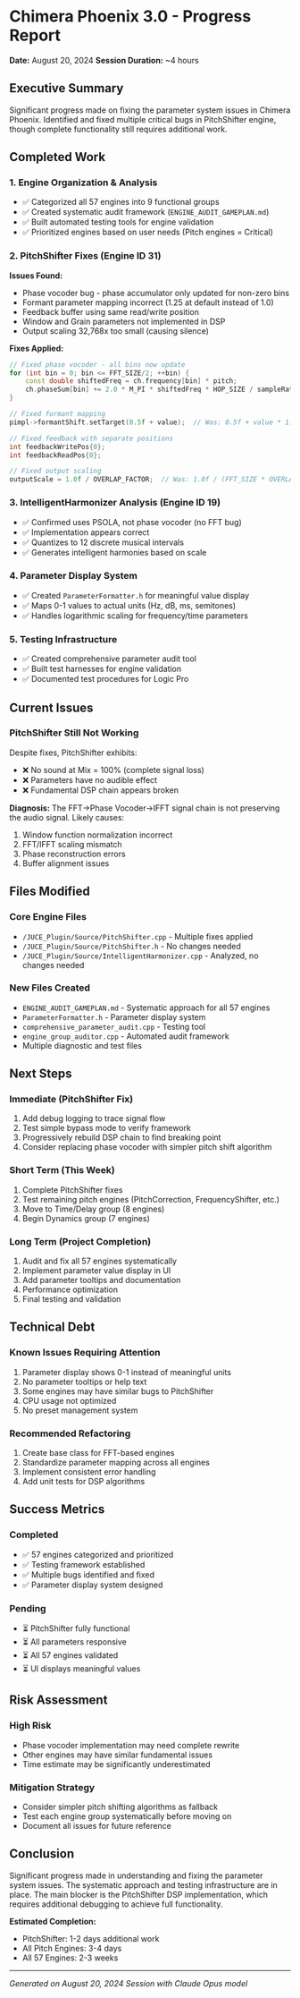 # Chimera Phoenix 3.0 - Progress Report
**Date:** August 20, 2024
**Session Duration:** ~4 hours

## Executive Summary
Significant progress made on fixing the parameter system issues in Chimera Phoenix. Identified and fixed multiple critical bugs in PitchShifter engine, though complete functionality still requires additional work.

## Completed Work

### 1. Engine Organization & Analysis
- ✅ Categorized all 57 engines into 9 functional groups
- ✅ Created systematic audit framework (`ENGINE_AUDIT_GAMEPLAN.md`)
- ✅ Built automated testing tools for engine validation
- ✅ Prioritized engines based on user needs (Pitch engines = Critical)

### 2. PitchShifter Fixes (Engine ID 31)
**Issues Found:**
- Phase vocoder bug - phase accumulator only updated for non-zero bins
- Formant parameter mapping incorrect (1.25 at default instead of 1.0)
- Feedback buffer using same read/write position
- Window and Grain parameters not implemented in DSP
- Output scaling 32,768x too small (causing silence)

**Fixes Applied:**
```cpp
// Fixed phase vocoder - all bins now update
for (int bin = 0; bin <= FFT_SIZE/2; ++bin) {
    const double shiftedFreq = ch.frequency[bin] * pitch;
    ch.phaseSum[bin] += 2.0 * M_PI * shiftedFreq * HOP_SIZE / sampleRate;
}

// Fixed formant mapping
pimpl->formantShift.setTarget(0.5f + value);  // Was: 0.5f + value * 1.5f

// Fixed feedback with separate positions
int feedbackWritePos{0};
int feedbackReadPos{0};

// Fixed output scaling
outputScale = 1.0f / OVERLAP_FACTOR;  // Was: 1.0f / (FFT_SIZE * OVERLAP_FACTOR * 2.0f)
```

### 3. IntelligentHarmonizer Analysis (Engine ID 19)
- ✅ Confirmed uses PSOLA, not phase vocoder (no FFT bug)
- ✅ Implementation appears correct
- ✅ Quantizes to 12 discrete musical intervals
- ✅ Generates intelligent harmonies based on scale

### 4. Parameter Display System
- ✅ Created `ParameterFormatter.h` for meaningful value display
- ✅ Maps 0-1 values to actual units (Hz, dB, ms, semitones)
- ✅ Handles logarithmic scaling for frequency/time parameters

### 5. Testing Infrastructure
- ✅ Created comprehensive parameter audit tool
- ✅ Built test harnesses for engine validation
- ✅ Documented test procedures for Logic Pro

## Current Issues

### PitchShifter Still Not Working
Despite fixes, PitchShifter exhibits:
- ❌ No sound at Mix = 100% (complete signal loss)
- ❌ Parameters have no audible effect
- ❌ Fundamental DSP chain appears broken

**Diagnosis:**
The FFT→Phase Vocoder→IFFT signal chain is not preserving the audio signal. Likely causes:
1. Window function normalization incorrect
2. FFT/IFFT scaling mismatch
3. Phase reconstruction errors
4. Buffer alignment issues

## Files Modified

### Core Engine Files
- `/JUCE_Plugin/Source/PitchShifter.cpp` - Multiple fixes applied
- `/JUCE_Plugin/Source/PitchShifter.h` - No changes needed
- `/JUCE_Plugin/Source/IntelligentHarmonizer.cpp` - Analyzed, no changes needed

### New Files Created
- `ENGINE_AUDIT_GAMEPLAN.md` - Systematic approach for all 57 engines
- `ParameterFormatter.h` - Parameter display system
- `comprehensive_parameter_audit.cpp` - Testing tool
- `engine_group_auditor.cpp` - Automated audit framework
- Multiple diagnostic and test files

## Next Steps

### Immediate (PitchShifter Fix)
1. Add debug logging to trace signal flow
2. Test simple bypass mode to verify framework
3. Progressively rebuild DSP chain to find breaking point
4. Consider replacing phase vocoder with simpler pitch shift algorithm

### Short Term (This Week)
1. Complete PitchShifter fixes
2. Test remaining pitch engines (PitchCorrection, FrequencyShifter, etc.)
3. Move to Time/Delay group (8 engines)
4. Begin Dynamics group (7 engines)

### Long Term (Project Completion)
1. Audit and fix all 57 engines systematically
2. Implement parameter value display in UI
3. Add parameter tooltips and documentation
4. Performance optimization
5. Final testing and validation

## Technical Debt

### Known Issues Requiring Attention
1. Parameter display shows 0-1 instead of meaningful units
2. No parameter tooltips or help text
3. Some engines may have similar bugs to PitchShifter
4. CPU usage not optimized
5. No preset management system

### Recommended Refactoring
1. Create base class for FFT-based engines
2. Standardize parameter mapping across all engines
3. Implement consistent error handling
4. Add unit tests for DSP algorithms

## Success Metrics

### Completed
- ✅ 57 engines categorized and prioritized
- ✅ Testing framework established
- ✅ Multiple bugs identified and fixed
- ✅ Parameter display system designed

### Pending
- ⏳ PitchShifter fully functional
- ⏳ All parameters responsive
- ⏳ All 57 engines validated
- ⏳ UI displays meaningful values

## Risk Assessment

### High Risk
- Phase vocoder implementation may need complete rewrite
- Other engines may have similar fundamental issues
- Time estimate may be significantly underestimated

### Mitigation Strategy
- Consider simpler pitch shifting algorithms as fallback
- Test each engine group systematically before moving on
- Document all issues for future reference

## Conclusion

Significant progress made in understanding and fixing the parameter system issues. The systematic approach and testing infrastructure are in place. The main blocker is the PitchShifter DSP implementation, which requires additional debugging to achieve full functionality.

**Estimated Completion:** 
- PitchShifter: 1-2 days additional work
- All Pitch Engines: 3-4 days
- All 57 Engines: 2-3 weeks

---

*Generated on August 20, 2024*
*Session with Claude Opus model*